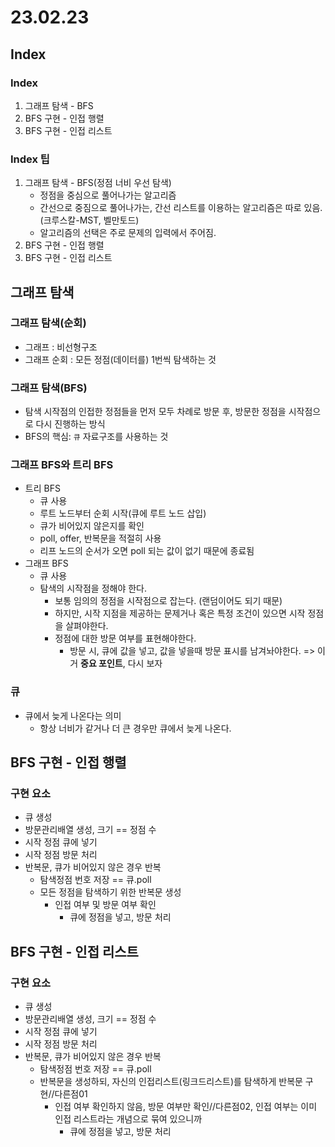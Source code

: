 # 23.02.23
## Index
### Index
1. 그래프 탐색 - BFS
2. BFS 구현 - 인접 행렬
3. BFS 구현 - 인접 리스트
### Index 팁
1. 그래프 탐색 - BFS(정점 너비 우선 탐색)
   - 정점을 중심으로 풀어나가는 알고리즘
   - 간선으로 중짐으로 풀어나가는, 간선 리스트를 이용하는 알고리즘은 따로 있음. (크루스칼-MST, 벨만토드)
   - 알고리즘의 선택은 주로 문제의 입력에서 주어짐.
2. BFS 구현 - 인접 행렬
3. BFS 구현 - 인접 리스트

## 그래프 탐색
### 그래프 탐색(순회)
- 그래프 : 비선형구조
- 그래프 순회 : 모든 정점(데이터를) 1번씩 탐색하는 것
### 그래프 탐색(BFS)
- 탐색 시작점의 인접한 정점들을 먼저 모두 차례로 방문 후, 방문한 정점을 시작점으로 다시 진행하는 방식
- BFS의 핵심: `큐` 자료구조를 사용하는 것
### 그래프 BFS와 트리 BFS
- 트리 BFS
  - 큐 사용
  - 루트 노드부터 순회 시작(큐에 루트 노드 삽입)
  - 큐가 비어있지 않은지를 확인
  - poll, offer, 반복문을 적절히 사용
  - 리프 노드의 순서가 오면 poll 되는 값이 없기 때문에 종료됨
- 그래프 BFS
  - 큐 사용
  - 탐색의 시작점을 정해야 한다.
    - 보통 임의의 정점을 시작점으로 잡는다. (랜덤이어도 되기 때문)
    - 하지만, 시작 지점을 제공하는 문제거나 혹은 특정 조건이 있으면 시작 정점을 살펴야한다.
    - 정점에 대한 방문 여부를 표현해야한다.
      - 방문 시, 큐에 값을 넣고, 값을 넣을때 방문 표시를 남겨놔야한다. => 이거 **중요 포인트**, 다시 보자
### 큐
- 큐에서 늦게 나온다는 의미
  - 항상 너비가 같거나 더 큰 경우만 큐에서 늦게 나온다.

## BFS 구현 - 인접 행렬
### 구현 요소
- 큐 생성
- 방문관리배열 생성, 크기 == 정점 수
- 시작 정점 큐에 넣기
- 시작 정점 방문 처리
- 반복문, 큐가 비어있지 않은 경우 반복
  - 탐색정점 번호 저장 == 큐.poll
  - 모든 정점을 탐색하기 위한 반복문 생성
    - 인접 여부 및 방문 여부 확인
      - 큐에 정점을 넣고, 방문 처리

## BFS 구현 - 인접 리스트
### 구현 요소
- 큐 생성
- 방문관리배열 생성, 크기 == 정점 수
- 시작 정점 큐에 넣기
- 시작 정점 방문 처리
- 반복문, 큐가 비어있지 않은 경우 반복
  - 탐색정점 번호 저장 == 큐.poll
  - 반복문을 생성하되, 자신의 인접리스트(링크드리스트)를 탐색하게 반복문 구현//다른점01
    - 인접 여부 확인하지 않음, 방문 여부만 확인//다른점02, 인접 여부는 이미 인접 리스트라는 개념으로 묶여 있으니까
      - 큐에 정점을 넣고, 방문 처리